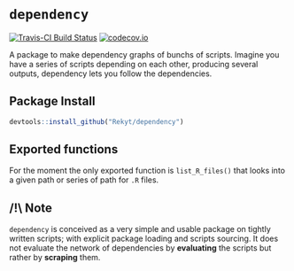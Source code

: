 # `dependency`

[![Travis-CI Build Status](https://travis-ci.org/Rekyt/dependency.svg?branch=master)](https://travis-ci.org/Rekyt/dependency) [![codecov.io](https://codecov.io/github/Rekyt/dependency/coverage.svg?branch=master)](https://codecov.io/github/Rekyt/dependency?branch=master)

A package to make dependency graphs of bunchs of scripts. Imagine you have a series of scripts depending on each other, producing several outputs, dependency lets you follow the dependencies.


## Package Install

```r
devtools::install_github("Rekyt/dependency")
```

## Exported functions

For the moment the only exported function is `list_R_files()` that looks into a given path or series of path for `.R` files.


## /!\ Note

`dependency` is conceived as a very simple and usable package on tightly written scripts; with explicit package loading and scripts sourcing. It does not evaluate the network of dependencies by **evaluating** the scripts but rather by **scraping** them.